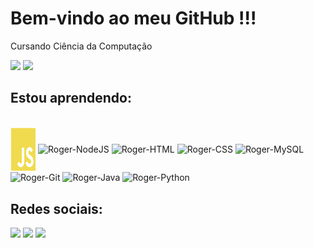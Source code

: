 ## <h1> <strong> Bem-vindo ao meu GitHub</strong> !!! </h1>
Cursando Ciência da Computação

<div>
  <img height="180em" src="https://github-readme-stats.vercel.app/api?username=rogerdapalma&show_icons=true&theme=dark&include_all_commits=true&count_private=true"/>
  <img height="180em" src="https://github-readme-stats.vercel.app/api/top-langs/?username=rogerdapalma&layout=compact&langs_count=16&theme=dark"/>
</div>
 


## Estou aprendendo: 
<div style="display: inline_block"><br>
  <img align="center" alt="Roger-Js" height="70" width="40" src="https://raw.githubusercontent.com/devicons/devicon/master/icons/javascript/javascript-plain.svg">
  <img align="center" alt="Roger-NodeJS" height="70" width="" src="https://cdn.jsdelivr.net/gh/devicons/devicon/icons/nodejs/nodejs-original-wordmark.svg">
  <img align="center" alt="Roger-HTML" height="70" width="40" src="https://cdn.jsdelivr.net/gh/devicons/devicon/icons/html5/html5-original-wordmark.svg">
  <img align="center" alt="Roger-CSS" height="70" width="40" src="https://cdn.jsdelivr.net/gh/devicons/devicon/icons/css3/css3-original-wordmark.svg">
  <img align="center" alt="Roger-MySQL" height="70" width="" src="https://cdn.jsdelivr.net/gh/devicons/devicon/icons/mysql/mysql-original-wordmark.svg">
  <img align="center" alt="Roger-Git" height="70" width="" src="https://cdn.jsdelivr.net/gh/devicons/devicon/icons/git/git-original-wordmark.svg">
  <img align="center" alt="Roger-Java" height="70" width="50" src="https://cdn.jsdelivr.net/gh/devicons/devicon/icons/java/java-original-wordmark.svg">
  <img align="center" alt="Roger-Python" height="70" width="40" src="https://cdn.jsdelivr.net/gh/devicons/devicon/icons/python/python-original-wordmark.svg">
  
</div>

<p align="center">


## Redes sociais:
<div> 
  <a href="https://www.instagram.com/rogerpalma_/?utm_medium" target="_blank"><img src="https://img.shields.io/badge/-Instagram-%23E4405F?style=for-the-badge&logo=instagram&logoColor=white" target="_blank"></a>
  <a href = "mailto:rogerdapalma@gmail.com"><img src="https://img.shields.io/badge/-Gmail-%23333?style=for-the-badge&logo=gmail&logoColor=white" target="_blank"></a>
  <a href="https://www.linkedin.com/in/roger-palma-1b357225b/" target="_blank"><img src="https://img.shields.io/badge/-LinkedIn-%230077B5?style=for-the-badge&logo=linkedin&logoColor=white" target="_blank"></a> 
</div>
